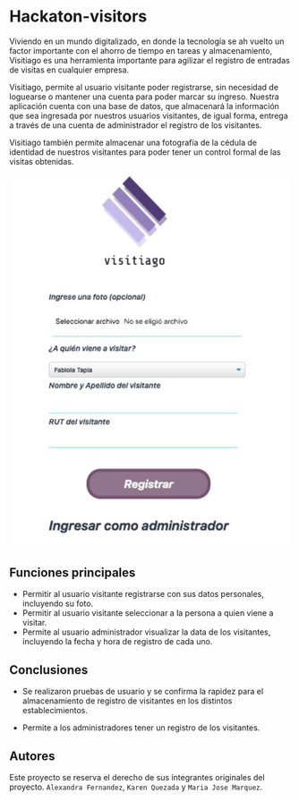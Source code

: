 # Hackaton-visitors

Viviendo en un mundo digitalizado, en donde la tecnología se ah vuelto un factor importante con el ahorro de tiempo en tareas y almacenamiento, Visitiago es una herramienta importante para agilizar el registro de entradas de visitas en cualquier empresa. 

Visitiago, permite al usuario visitante poder registrarse, sin necesidad de loguearse o mantener una cuenta para poder marcar su ingreso. 
Nuestra aplicación cuenta con una base de datos, que almacenará la información que sea ingresada por nuestros usuarios visitantes, de igual forma, entrega a través de una cuenta de administrador el registro de los visitantes. 

Visitiago también permite almacenar una fotografía de la cédula de identidad de nuestros visitantes para poder tener un control formal de las visitas obtenidas. 

<img src="./visitiago/assets/visitiago.png" width=500px;>

## Funciones principales

 * Permitir al usuario visitante registrarse con sus datos personales, incluyendo su foto.
 * Permitir al usuario visitante seleccionar a la persona a quien viene a visitar.
 * Permite al usuario administrador visualizar la data de los visitantes, incluyendo la fecha y hora de registro de cada uno.

 ## Conclusiones

 * Se realizaron pruebas de usuario y se confirma la rapidez para el almacenamiento de registro de visitantes en los distintos establecimientos.

 * Permite a los administradores tener un registro de los visitantes.

## Autores
Este proyecto se reserva el derecho de sus integrantes originales del proyecto. `Alexandra Fernandez`, `Karen Quezada` y `Maria Jose Marquez`.